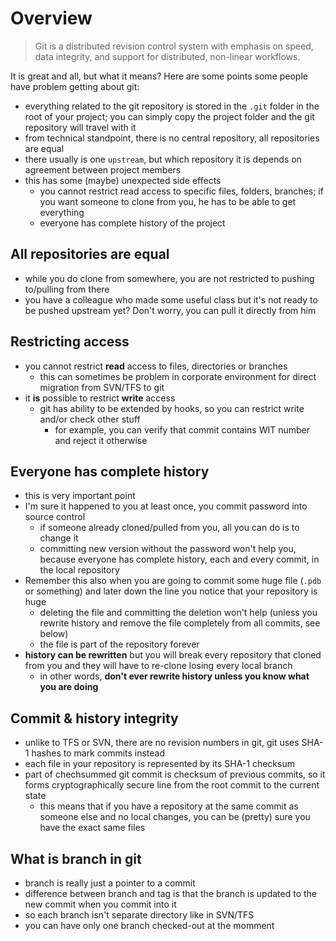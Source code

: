 Overview
========

> Git is a distributed revision control system with emphasis on speed, data integrity, and support for distributed, non-linear workflows.

It is great and all, but what it means? Here are some points some people have problem getting about git:

* everything related to the git repository is stored in the `.git` folder in the root of your project; you can simply copy the project folder and the git repository will travel with it
* from technical standpoint, there is no central repository, all repositories are equal
* there usually is one `upstream`, but which repository it is depends on agreement between project members
* this has some (maybe) unexpected side effects
	* you cannot restrict read access to specific files, folders, branches; if you want someone to clone from you, he has to be able to get everything
	* everyone has complete history of the project

All repositories are equal
--------------------------

* while you do clone from somewhere, you are not restricted to pushing to/pulling from there
* you have a colleague who made some useful class but it's not ready to be pushed upstream yet? Don't worry, you can pull it directly from him

Restricting access
------------------

* you cannot restrict **read** access to files, directories or branches
	* this can sometimes be problem in corporate environment for direct migration from SVN/TFS to git
* it **is** possible to restrict **write** access
	* git has ability to be extended by hooks, so you can restrict write and/or check other stuff
		* for example, you can verify that commit contains WIT number and reject it otherwise

Everyone has complete history
-----------------------------

* this is very important point
* I'm sure it happened to you at least once, you commit password into source control
	* if someone already cloned/pulled from you, all you can do is to change it
	* committing new version without the password won't help you, because everyone has complete history, each and every commit, in the local repository
* Remember this also when you are going to commit some huge file (`.pdb` or something) and later down the line you notice  that your repository is huge
	* deleting the file and committing the deletion won't help (unless you rewrite history and remove the file completely from all commits, see below)
	* the file is part of the repository forever
* **history can be rewritten** but you will break every repository that cloned from you and they will have to re-clone losing every local branch
	* in other words, **don't ever rewrite history unless you know what you are doing**

Commit & history integrity
--------------------------

* unlike to TFS or SVN, there are no revision numbers in git, git uses SHA-1 hashes to mark commits instead
* each file in your repository is represented by its SHA-1 checksum
* part of chechsummed git commit is checksum of previous commits, so it forms cryptographically secure line from the root commit to the current state
	* this means that if you have a repository at the same commit as someone else and no local changes, you can be (pretty) sure you have the exact same files

What is branch in git
---------------------

* branch is really just a pointer to a commit
* difference between branch and tag is that the branch is updated to the new commit when you commit into it
* so each branch isn't separate directory like in SVN/TFS
* you can have only one branch checked-out at the momment
